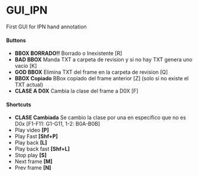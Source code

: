 # GUI_IPN
First GUI for IPN hand annotation

#### Buttons
- **BBOX BORRADO!!** 		Borrado o Inexistente [R]
- **BAD BBOX**		Manda TXT a carpeta de revision y si no hay TXT genera uno vacio [K]
- **GOD BBOX**		Elimina TXT del frame en la carpeta de revision [Q]
- **BBOX Copiado**		BBox copiado del frame anterior [Z] (solo si no existe el TXT actual)
- **CLASE A D0X**		Cambia la clase del frame a D0X [F]

#### Shortcuts
- **CLASE Cambiada**		Se cambio la clase por una en especifico que no es D0x [F1-F11: G1-G11, 1-2: B0A-B0B]
- Play video	**[P]**
- Play Fast	**[Shf+P]**
- Play back	**[L]**
- Play back fast	**[Shf+L]**
- Stop play	**[S]**
- Next frame	**[M]**
- Prev frame	**[N]**